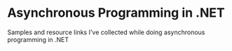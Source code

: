 ﻿# Asynchronous Programming in .NET
Samples and resource links I've collected while doing asynchronous programming in .NET

